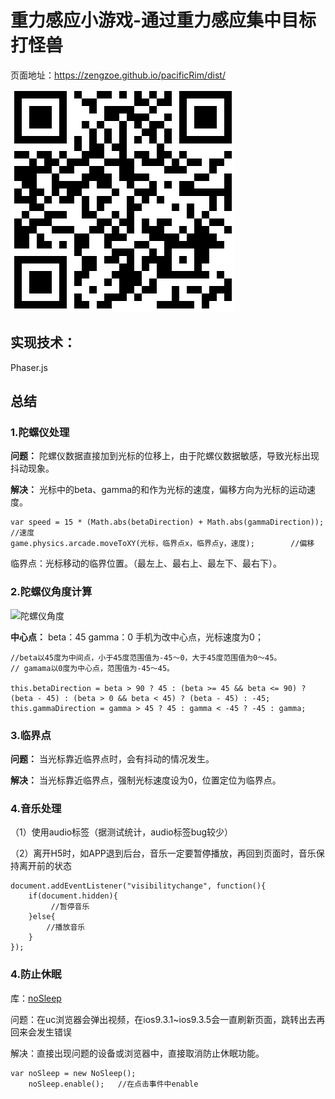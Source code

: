 # 重力感应小游戏-通过重力感应集中目标打怪兽

页面地址：[https://zengzoe.github.io/pacificRim/dist/
](https://zengzoe.github.io/pacificRim/dist/)

![](https://github.com/ZENGzoe/pacificRim/blob/master/qrcode.png)
 
## 实现技术：

Phaser.js

## 总结

### 1.陀螺仪处理
**问题：** 陀螺仪数据直接加到光标的位移上，由于陀螺仪数据敏感，导致光标出现抖动现象。

**解决：** 光标中的beta、gamma的和作为光标的速度，偏移方向为光标的运动速度。
```
var speed = 15 * (Math.abs(betaDirection) + Math.abs(gammaDirection));    //速度
game.physics.arcade.moveToXY(光标，临界点x，临界点y，速度);        //偏移
```

临界点：光标移动的临界位置。（最左上、最右上、最左下、最右下）。


### 2.陀螺仪角度计算
![陀螺仪角度](http://img11.360buyimg.com/cms/jfs/t19552/86/964632687/55559/c7dbcdc0/5ab4a859Nb5586d60.jpg)

**中心点：**
beta：45
gamma：0
手机为改中心点，光标速度为0；

```
//beta以45度为中间点，小于45度范围值为-45～0，大于45度范围值为0～45。
// gamama以0度为中心点，范围值为-45～45。

this.betaDirection = beta > 90 ? 45 : (beta >= 45 && beta <= 90) ? (beta - 45) : (beta > 0 && beta < 45) ? (beta - 45) : -45;   
this.gammaDirection = gamma > 45 ? 45 : gamma < -45 ? -45 : gamma;
```

### 3.临界点
**问题：** 当光标靠近临界点时，会有抖动的情况发生。

**解决：** 当光标靠近临界点，强制光标速度设为0，位置定位为临界点。

### 4.音乐处理
（1）使用audio标签（据测试统计，audio标签bug较少）

（2）离开H5时，如APP退到后台，音乐一定要暂停播放，再回到页面时，音乐保持离开前的状态
```
document.addEventListener("visibilitychange", function(){
    if(document.hidden){
         //暂停音乐
    }else{
        //播放音乐
    }
});
```

### 4.防止休眠

库：[noSleep](https://github.com/richtr/NoSleep.js)

问题：在uc浏览器会弹出视频，在ios9.3.1~ios9.3.5会一直刷新页面，跳转出去再回来会发生错误

解决：直接出现问题的设备或浏览器中，直接取消防止休眠功能。

```
var noSleep = new NoSleep();
    noSleep.enable();   //在点击事件中enable
```
